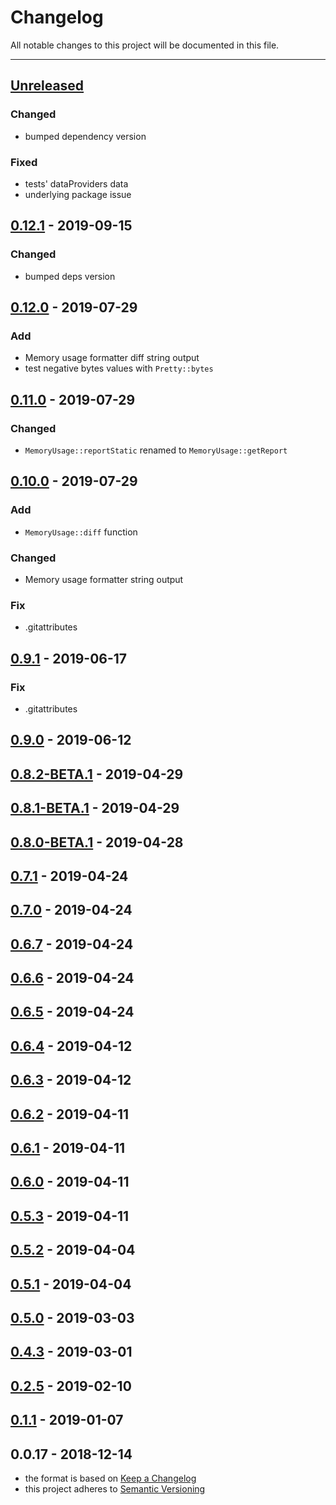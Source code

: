 # Changelog
All notable changes to this project will be documented in this file.

---

<a name="unreleased"></a>
## [Unreleased]

### Changed
- bumped dependency version

### Fixed
- tests' dataProviders data
- underlying package issue


<a name="0.12.1"></a>
## [0.12.1] - 2019-09-15
### Changed
- bumped deps version


<a name="0.12.0"></a>
## [0.12.0] - 2019-07-29
### Add
- Memory usage formatter diff string output
- test negative bytes values with `Pretty::bytes`


<a name="0.11.0"></a>
## [0.11.0] - 2019-07-29
### Changed
- `MemoryUsage::reportStatic`  renamed to `MemoryUsage::getReport`


<a name="0.10.0"></a>
## [0.10.0] - 2019-07-29
### Add
- `MemoryUsage::diff` function

### Changed
- Memory usage formatter string output

### Fix
- .gitattributes


<a name="0.9.1"></a>
## [0.9.1] - 2019-06-17
### Fix
- .gitattributes


<a name="0.9.0"></a>
## [0.9.0] - 2019-06-12

<a name="0.8.2-BETA.1"></a>
## [0.8.2-BETA.1] - 2019-04-29

<a name="0.8.1-BETA.1"></a>
## [0.8.1-BETA.1] - 2019-04-29

<a name="0.8.0-BETA.1"></a>
## [0.8.0-BETA.1] - 2019-04-28

<a name="0.7.1"></a>
## [0.7.1] - 2019-04-24

<a name="0.7.0"></a>
## [0.7.0] - 2019-04-24

<a name="0.6.7"></a>
## [0.6.7] - 2019-04-24

<a name="0.6.6"></a>
## [0.6.6] - 2019-04-24

<a name="0.6.5"></a>
## [0.6.5] - 2019-04-24

<a name="0.6.4"></a>
## [0.6.4] - 2019-04-12

<a name="0.6.3"></a>
## [0.6.3] - 2019-04-12

<a name="0.6.2"></a>
## [0.6.2] - 2019-04-11

<a name="0.6.1"></a>
## [0.6.1] - 2019-04-11

<a name="0.6.0"></a>
## [0.6.0] - 2019-04-11

<a name="0.5.3"></a>
## [0.5.3] - 2019-04-11

<a name="0.5.2"></a>
## [0.5.2] - 2019-04-04

<a name="0.5.1"></a>
## [0.5.1] - 2019-04-04

<a name="0.5.0"></a>
## [0.5.0] - 2019-03-03

<a name="0.4.3"></a>
## [0.4.3] - 2019-03-01

<a name="0.2.5"></a>
## [0.2.5] - 2019-02-10

<a name="0.1.1"></a>
## [0.1.1] - 2019-01-07

<a name="0.0.17"></a>
## 0.0.17 - 2018-12-14

[Unreleased]: https://github.com/alecrabbit/php-accessories/compare/0.12.1...HEAD
[0.12.1]: https://github.com/alecrabbit/php-accessories/compare/0.12.0...0.12.1
[0.12.0]: https://github.com/alecrabbit/php-accessories/compare/0.11.0...0.12.0
[0.11.0]: https://github.com/alecrabbit/php-accessories/compare/0.10.0...0.11.0
[0.10.0]: https://github.com/alecrabbit/php-accessories/compare/0.9.1...0.10.0
[0.9.1]: https://github.com/alecrabbit/php-accessories/compare/0.9.0...0.9.1
[0.9.0]: https://github.com/alecrabbit/php-accessories/compare/0.8.2-BETA.1...0.9.0
[0.8.2-BETA.1]: https://github.com/alecrabbit/php-accessories/compare/0.8.1-BETA.1...0.8.2-BETA.1
[0.8.1-BETA.1]: https://github.com/alecrabbit/php-accessories/compare/0.8.0-BETA.1...0.8.1-BETA.1
[0.8.0-BETA.1]: https://github.com/alecrabbit/php-accessories/compare/0.7.1...0.8.0-BETA.1
[0.7.1]: https://github.com/alecrabbit/php-accessories/compare/0.7.0...0.7.1
[0.7.0]: https://github.com/alecrabbit/php-accessories/compare/0.6.7...0.7.0
[0.6.7]: https://github.com/alecrabbit/php-accessories/compare/0.6.6...0.6.7
[0.6.6]: https://github.com/alecrabbit/php-accessories/compare/0.6.5...0.6.6
[0.6.5]: https://github.com/alecrabbit/php-accessories/compare/0.6.4...0.6.5
[0.6.4]: https://github.com/alecrabbit/php-accessories/compare/0.6.3...0.6.4
[0.6.3]: https://github.com/alecrabbit/php-accessories/compare/0.6.2...0.6.3
[0.6.2]: https://github.com/alecrabbit/php-accessories/compare/0.6.1...0.6.2
[0.6.1]: https://github.com/alecrabbit/php-accessories/compare/0.6.0...0.6.1
[0.6.0]: https://github.com/alecrabbit/php-accessories/compare/0.5.3...0.6.0
[0.5.3]: https://github.com/alecrabbit/php-accessories/compare/0.5.2...0.5.3
[0.5.2]: https://github.com/alecrabbit/php-accessories/compare/0.5.1...0.5.2
[0.5.1]: https://github.com/alecrabbit/php-accessories/compare/0.5.0...0.5.1
[0.5.0]: https://github.com/alecrabbit/php-accessories/compare/0.4.3...0.5.0
[0.4.3]: https://github.com/alecrabbit/php-accessories/compare/0.2.5...0.4.3
[0.2.5]: https://github.com/alecrabbit/php-accessories/compare/0.1.1...0.2.5
[0.1.1]: https://github.com/alecrabbit/php-accessories/compare/0.0.17...0.1.1
- the format is based on [Keep a Changelog](https://keepachangelog.com/en/1.0.0/)
- this project adheres to [Semantic Versioning](https://semver.org/spec/v2.0.0.html)
